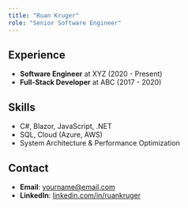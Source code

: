 ```yaml
---
title: "Ruan Kruger"
role: "Senior Software Engineer"
---
```


## Experience
- **Software Engineer** at XYZ (2020 - Present)
- **Full-Stack Developer** at ABC (2017 - 2020)

## Skills
- C#, Blazor, JavaScript, .NET
- SQL, Cloud (Azure, AWS)
- System Architecture & Performance Optimization

## Contact
- **Email**: yourname@email.com
- **LinkedIn**: [linkedin.com/in/ruankruger](https://linkedin.com/in/ruankruger)
